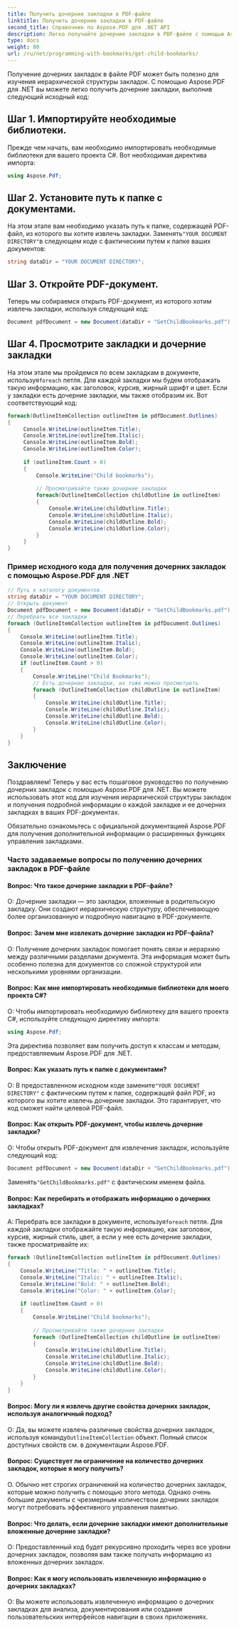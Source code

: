 ```yaml
---
title: Получить дочерние закладки в PDF-файле
linktitle: Получить дочерние закладки в PDF-файле
second_title: Справочник по Aspose.PDF для .NET API
description: Легко получайте дочерние закладки в PDF-файле с помощью Aspose.PDF для .NET.
type: docs
weight: 80
url: /ru/net/programming-with-bookmarks/get-child-bookmarks/
---
```

Получение дочерних закладок в файле PDF может быть полезно для изучения иерархической структуры закладок. С помощью Aspose.PDF для .NET вы можете легко получить дочерние закладки, выполнив следующий исходный код:

## Шаг 1. Импортируйте необходимые библиотеки.

Прежде чем начать, вам необходимо импортировать необходимые библиотеки для вашего проекта C#. Вот необходимая директива импорта:

```csharp
using Aspose.Pdf;
```

## Шаг 2. Установите путь к папке с документами.

 На этом этапе вам необходимо указать путь к папке, содержащей PDF-файл, из которого вы хотите извлечь закладки. Заменять`"YOUR DOCUMENT DIRECTORY"`в следующем коде с фактическим путем к папке ваших документов:

```csharp
string dataDir = "YOUR DOCUMENT DIRECTORY";
```

## Шаг 3. Откройте PDF-документ.

Теперь мы собираемся открыть PDF-документ, из которого хотим извлечь закладки, используя следующий код:

```csharp
Document pdfDocument = new Document(dataDir + "GetChildBookmarks.pdf");
```

## Шаг 4. Просмотрите закладки и дочерние закладки

 На этом этапе мы пройдемся по всем закладкам в документе, используя`foreach` петля. Для каждой закладки мы будем отображать такую информацию, как заголовок, курсив, жирный шрифт и цвет. Если у закладки есть дочерние закладки, мы также отобразим их. Вот соответствующий код:

```csharp
foreach(OutlineItemCollection outlineItem in pdfDocument.Outlines)
{
     Console.WriteLine(outlineItem.Title);
     Console.WriteLine(outlineItem.Italic);
     Console.WriteLine(outlineItem.Bold);
     Console.WriteLine(outlineItem.Color);
    
     if (outlineItem.Count > 0)
     {
         Console.WriteLine("Child bookmarks");
        
         // Просматривайте также дочерние закладки
         foreach(OutlineItemCollection childOutline in outlineItem)
         {
             Console.WriteLine(childOutline.Title);
             Console.WriteLine(childOutline.Italic);
             Console.WriteLine(childOutline.Bold);
             Console.WriteLine(childOutline.Color);
         }
     }
}
```

### Пример исходного кода для получения дочерних закладок с помощью Aspose.PDF для .NET 
```csharp
// Путь к каталогу документов.
string dataDir = "YOUR DOCUMENT DIRECTORY";
// Открыть документ
Document pdfDocument = new Document(dataDir + "GetChildBookmarks.pdf");
// Перебрать все закладки
foreach (OutlineItemCollection outlineItem in pdfDocument.Outlines)
{
	Console.WriteLine(outlineItem.Title);
	Console.WriteLine(outlineItem.Italic);
	Console.WriteLine(outlineItem.Bold);
	Console.WriteLine(outlineItem.Color);
	if (outlineItem.Count > 0)
	{
		Console.WriteLine("Child Bookmarks");
		// Есть дочерние закладки, их тоже можно просмотреть
		foreach (OutlineItemCollection childOutline in outlineItem)
		{
			Console.WriteLine(childOutline.Title);
			Console.WriteLine(childOutline.Italic);
			Console.WriteLine(childOutline.Bold);
			Console.WriteLine(childOutline.Color);
		}
	}
}
```

## Заключение

Поздравляем! Теперь у вас есть пошаговое руководство по получению дочерних закладок с помощью Aspose.PDF для .NET. Вы можете использовать этот код для изучения иерархической структуры закладок и получения подробной информации о каждой закладке и ее дочерних закладках в ваших PDF-документах.

Обязательно ознакомьтесь с официальной документацией Aspose.PDF для получения дополнительной информации о расширенных функциях управления закладками.

### Часто задаваемые вопросы по получению дочерних закладок в PDF-файле

#### Вопрос: Что такое дочерние закладки в PDF-файле?

О: Дочерние закладки — это закладки, вложенные в родительскую закладку. Они создают иерархическую структуру, обеспечивающую более организованную и подробную навигацию в PDF-документе.

#### Вопрос: Зачем мне извлекать дочерние закладки из PDF-файла?

О: Получение дочерних закладок помогает понять связи и иерархию между различными разделами документа. Эта информация может быть особенно полезна для документов со сложной структурой или несколькими уровнями организации.

#### Вопрос: Как мне импортировать необходимые библиотеки для моего проекта C#?

О: Чтобы импортировать необходимую библиотеку для вашего проекта C#, используйте следующую директиву импорта:

```csharp
using Aspose.Pdf;
```

Эта директива позволяет вам получить доступ к классам и методам, предоставляемым Aspose.PDF для .NET.

#### Вопрос: Как указать путь к папке с документами?

 О: В предоставленном исходном коде замените`"YOUR DOCUMENT DIRECTORY"` с фактическим путем к папке, содержащей файл PDF, из которого вы хотите извлечь дочерние закладки. Это гарантирует, что код сможет найти целевой PDF-файл.

#### Вопрос: Как открыть PDF-документ, чтобы извлечь дочерние закладки?

О: Чтобы открыть PDF-документ для извлечения закладок, используйте следующий код:

```csharp
Document pdfDocument = new Document(dataDir + "GetChildBookmarks.pdf");
```

 Заменять`"GetChildBookmarks.pdf"` с фактическим именем файла.

#### Вопрос: Как перебирать и отображать информацию о дочерних закладках?

 A: Перебрать все закладки в документе, используя`foreach` петля. Для каждой закладки отображайте такую информацию, как заголовок, курсив, жирный стиль, цвет, а если у нее есть дочерние закладки, также просматривайте их:

```csharp
foreach (OutlineItemCollection outlineItem in pdfDocument.Outlines)
{
    Console.WriteLine("Title: " + outlineItem.Title);
    Console.WriteLine("Italic: " + outlineItem.Italic);
    Console.WriteLine("Bold: " + outlineItem.Bold);
    Console.WriteLine("Color: " + outlineItem.Color);
    
    if (outlineItem.Count > 0)
    {
        Console.WriteLine("Child bookmarks");
        
        // Просматривайте также дочерние закладки
        foreach (OutlineItemCollection childOutline in outlineItem)
        {
            Console.WriteLine(childOutline.Title);
            Console.WriteLine(childOutline.Italic);
            Console.WriteLine(childOutline.Bold);
            Console.WriteLine(childOutline.Color);
        }
    }
}
```

#### Вопрос: Могу ли я извлечь другие свойства дочерних закладок, используя аналогичный подход?

 О: Да, вы можете извлечь различные свойства дочерних закладок, используя команду`OutlineItemCollection` объект. Полный список доступных свойств см. в документации Aspose.PDF.

#### Вопрос: Существует ли ограничение на количество дочерних закладок, которые я могу получить?

О. Обычно нет строгих ограничений на количество дочерних закладок, которые можно получить с помощью этого метода. Однако очень большие документы с чрезмерным количеством дочерних закладок могут потребовать эффективного управления памятью.

#### Вопрос: Что делать, если дочерние закладки имеют дополнительные вложенные дочерние закладки?

О: Предоставленный код будет рекурсивно проходить через все уровни дочерних закладок, позволяя вам также получать информацию из вложенных дочерних закладок.

#### Вопрос: Как я могу использовать извлеченную информацию о дочерних закладках?

О: Вы можете использовать извлеченную информацию о дочерних закладках для анализа, документирования или создания пользовательских интерфейсов навигации в своих приложениях.